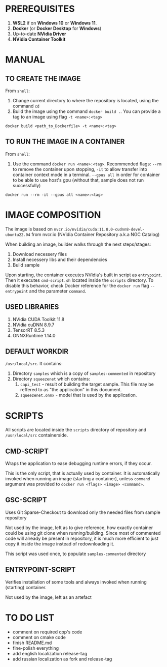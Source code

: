 # PREREQUISITES
1. **WSL2** if on **Windows 10** or **Windows 11**.
2. **Docker** (or **Docker Desktop** for **Windows**)
3. Up-to-date **NVidia Driver**
3. **NVidia Container Toolkit**

# MANUAL
## TO CREATE THE IMAGE
From `shell`:
1. Change current directory to where the repository is located, using the command `cd`
2. Build the image using the command `docker build .`. You can provide a tag to an image
using flag `-t <name>:<tag>`
```
docker build <path_to_Dockerfile> -t <name>:<tag>
```

## TO RUN THE IMAGE IN A CONTAINER
From `shell`:
1. Use the command `docker run <name>:<tag>`. Recommended flags: `--rm` to remove the
container upon stopping, `-it` to allow transfer into container context mode in a terminal.
`--gpus all` in order for container to be able to use host's gpu (without that, sample
does not run successfully)

```
docker run --rm -it --gpus all <name>:<tag>
```

# IMAGE COMPOSITION
The image is based on `nvcr.io/nvidia/cuda:11.8.0-cudnn8-devel-ubuntu22.04` from
nvcr.io (NVidia Container Repository a.k.a NGC Catalog)

When building an image, builder walks through the next steps/stages:
1. Download necessery files
2. Install necessery libs and their dependencies
3. Build sample

Upon starting, the container executes NVidia's built in script as `entrypoint`. Then it
executes `cmd-script.sh` located inside the `scripts` directory. To disable this behavior,
check Docker reference for the `docker run` flag `--entrypoint` and the parameter
`command`.

## USED LIBRARIES
1. NVidia CUDA Toolkit 11.8
2. NVidia cuDNN 8.9.7
3. TensorRT 8.5.3
4. ONNXRuntime 1.14.0

## DEFAULT WORKDIR
`/usr/local/src`. It contains:
1. Directory `samples` which is a copy of `samples-commented` in repository
2. Directory `squeezenet` which contains:
    1. `capi_test` - result of building the target sample. This file may be reffered to
    as "the application" in this document.
    2. `squeezenet.onnx` - model that is used by the application.

# SCRIPTS
All scripts are located inside the `scripts` directory of repository and
`/usr/local/src` containerside.

## CMD-SCRIPT
Wraps the application to ease debugging runtime errors, if they occur.

This is the only script, that is actually used by container. It is automatically
invoked when running an image (starting a container), unless `command` argument
was provided to `docker run <flags> <image> <command>`. 

## GSC-SCRIPT
Uses Git Sparse-Checkout to download only the needed files from sample repository

Not used by the image, left as to give reference, how exactly container could be
using git clone when running/building. Since most of commented code will already
be present in repository, it is much more efficient to just copy it inside the image
instead of redownloading it.

This script was used once, to populate `samples-commented` directory

## ENTRYPOINT-SCRIPT
Verifies installation of some tools and always invoked when running (starting)
container.

Not used by the image, left as an artefact

# TO DO LIST
* comment on required cpp's code
* comment on cmake code
* finish README.md
* fine-polish everything
* add english localization release-tag
* add russian localization as fork and release-tag
